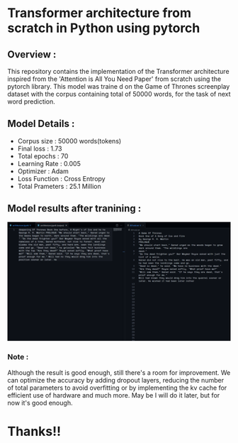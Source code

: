 # Transformer architecture from scratch in Python using pytorch

## Overview : 

This repository contains the implementation of the Transformer architecture inspired from the 'Attention is All You Need Paper' from scratch using the pytorch library. This model was traine d on the Game of Thrones screenplay dataset with the corpus containing total of 50000 words, for the task of next word prediction.

## Model Details :

* Corpus size : 50000 words(tokens)
* Final loss : 1.73
* Total epochs : 70
* Learning Rate : 0.005
* Optimizer : Adam
* Loss Function : Cross Entropy
* Total Prameters : 25.1 Million

## Model results after tranining : 

![alt text](./Screenshot%202025-03-30%20141355.png)


### Note : 

Although the result is good enough, still there's a room for improvement. We can optimize the accuracy by adding dropout layers, reducing the number of total parameters to avoid overfitting or by implementing the kv cache for efficient use of hardware and much more. May be I will do it later, but for now it's good enough.

# Thanks!!